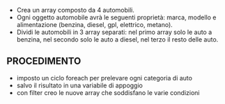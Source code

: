 - Crea un array composto da 4 automobili.
 - Ogni oggetto automobile avrà le seguenti proprietà: marca, modello e alimentazione (benzina, diesel, gpl, elettrico, metano).
- Dividi le automobili in 3 array separati: nel primo array solo le auto a benzina, nel secondo solo le auto a diesel, nel terzo il resto delle auto.

## PROCEDIMENTO
- imposto un ciclo foreach per prelevare ogni categoria di auto
- salvo il risultato in una variabile di appoggio
- con filter creo le nuove array che soddisfano le varie condizioni